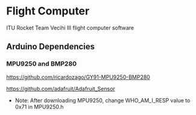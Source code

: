 # Flight Computer



ITU Rocket Team Vecihi III flight computer software



## Arduino Dependencies

### MPU9250 and BMP280

https://github.com/ricardozago/GY91-MPU9250-BMP280

https://github.com/adafruit/Adafruit_Sensor
 
* Note: After downloading MPU9250, change WHO_AM_I_RESP value to 0x71 in MPU9250.h